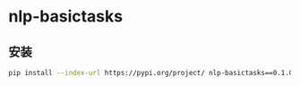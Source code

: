 # nlp-basictasks

## 安装
```bash
pip install --index-url https://pypi.org/project/ nlp-basictasks==0.1.0
```

